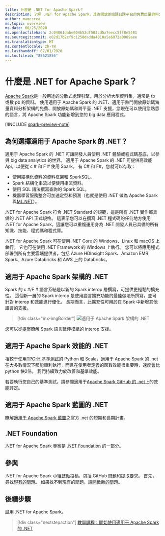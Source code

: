 ```yaml
---
title: 什麼是 .NET for Apache Spark？
description: 了解 .NET for Apache Spark，其為開放原始碼且跨平台的免費巨量資料分析架構，可將 Spark 帶到撰寫 .NET 程式碼的任何地方。
author: mamccrea
ms.topic: overview
ms.date: 06/25/2020
ms.openlocfilehash: 2c04861dabe604b52df583cd5a7eecc5ff8e5481
ms.sourcegitcommit: e02d17b2cf9c1258dadda4810a5e6072a0089aee
ms.translationtype: MT
ms.contentlocale: zh-TW
ms.lasthandoff: 07/01/2020
ms.locfileid: "85621856"
---
```

# <a name="what-is-net-for-apache-spark"></a>什麼是 .NET for Apache Spark？

[Apache Spark](what-is-spark.md)是一般用途的分散式處理引擎，用於分析大型資料集，通常是 tb 或數 pb 的資料。 使用適用于 Apache Spark 的 .NET、適用于熱門開放原始碼海量資料分析架構的免費、開放原始碼和跨平臺 .NET 支援，您現在可以使用您熟悉的語言，將 Apache Spark 功能新增到您的 big data 應用程式。

[!INCLUDE [spark-preview-note](../../includes/spark-preview-note.md)]

## <a name="why-choose-net-for-apache-spark"></a>為何選擇適用于 Apache Spark 的 .NET？

適用于 Apache Spark 的 .NET 可讓開發人員使用 .NET 體驗或程式碼基底，以參與 big data analytics 的世界。 適用于 Apache Spark 的 .NET 可提供高效能 Api，以便從 c # 和 F # 使用 Spark。 有 C# 和 F#，您就可以存取：

* 使用結構化資料的資料框架和 SparkSQL。
* Spark 結構化串流以便使用串流資料。
* 使用 SQL 語法撰寫查詢的 Spark SQL。
* 機器學習服務整合可加速定型和預測（也就是使用 .NET 做為 Apache Spark 與[ML.NET](https://dot.net/ml)）。

.NET for Apache Spark 符合 .NET Standard 的規範，這是所有 .NET 實作都具備的 .NET API 正式規格。 這表示您可以在撰寫 .NET 程式碼的任何地方使用 .NET for Apache Spark，這讓您可以重複運用身為 .NET 開發人員已具備的所有知識、技能、程式碼和程式庫。

.NET for Apache Spark 可在使用 .NET Core 的 Windows、Linux 和 macOS 上執行。 它也可在使用 .NET Framework 的 Windows 上執行。 您可以將應用程式部署到所有主要雲端提供者，包括 Azure HDInsight Spark、Amazon EMR Spark、Azure Databricks 和 AWS 上的 Databricks。

## <a name="net-for-apache-spark-architecture"></a>適用于 Apache Spark 架構的 .NET

Spark 的 c #/F # 語言系結是以新的 Spark interop 層撰寫，可提供更輕鬆的擴充性。 這個新一層的 Spark interop 是使用語言擴充功能的最佳做法所撰寫，並可針對 interop 和效能進行優化。 長期而言，此擴充性可用於在 Spark 中新增其他語言的支援。

> [!div class="mx-imgBorder"]
> ![適用于 Apache Spark 架構的 .NET](media/dotnet-spark-architecture.png)

您可以從[提案](https://issues.apache.org/jira/browse/SPARK-26257)瞭解 Spark 語言延伸模組的 interop 支援。

## <a name="net-for-apache-spark-performance"></a>適用于 Apache Spark 效能的 .NET

相較于使用[TPC-H 基準測試](http://www.tpc.org/tpch/)的 Python 和 Scala，適用于 Apache Spark 的 .net 在大多數情況下都能順利執行，而且在使用者定義的函數效能很重要時，速度會比 python 快2倍。 我們持續致力於改善和基準效能。

若要執行您自己的基準測試，請參閱適用于[Apache Spark GitHub 的 .net](https://github.com/dotnet/spark/tree/master/benchmark)上的效能評定。

## <a name="net-for-apache-spark-roadmap"></a>適用于 Apache Spark 藍圖的 .NET

瞭解[適用于 Apache Spark 藍圖](https://github.com/dotnet/spark/blob/master/ROADMAP.md)之官方 .net 的短期和長期計畫。

## <a name="net-foundation"></a>.NET Foundation

.NET for Apache Spark 專案是 [.NET Foundation](https://www.dotnetfoundation.org/) 的一部分。

## <a name="contributions"></a>參與

.NET for Apache Spark 小組鼓勵投稿，包括 GitHub 問題和提取要求。 首先，尋找[現有的問題](https://github.com/dotnet/spark/issues)。 如果找不到現有的問題，[請開啟新的問題](https://github.com/dotnet/spark/issues?utf8=%E2%9C%93&q=is%3Aissue+is%3Aopen+)。

## <a name="next-steps"></a>後續步驟

試用 .NET for Apache Spark。
> [!div class="nextstepaction"]
> [教學課程：開始使用適用于 Apache Spark 的 .NET](./tutorials/get-started.md)

